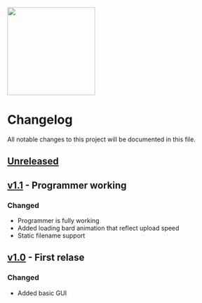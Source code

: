 <img src="https://github.com/bjornbrodtkorb/BlackOS/blob/master/BlackOS%20Graphics/black_os_logo_trim.png" width="200">

# Changelog

All notable changes to this project will be documented in this file. 

## [Unreleased]

## [v1.1] - Programmer working

### Changed

- Programmer is fully working
- Added loading bard animation that reflect upload speed
- Static filename support

## [v1.0] - First relase

### Changed

- Added basic GUI


[Unreleased]: https://github.com/bjornbrodtkorb/BlackOS-Programmer/compare/v1.1...HEAD
[v1.1]: https://github.com/bjornbrodtkorb/BlackOS-Programmer/releases/tag/v1.1
[v1.0]: https://github.com/bjornbrodtkorb/BlackOS-Programmer/releases/tag/v1.0

